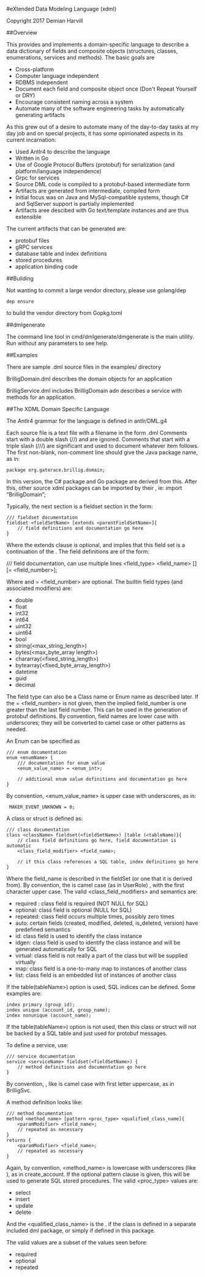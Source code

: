 #eXtended Data Modeling Language (xdml)

Copyright 2017 Demian Harvill

##Overview

This provides and implements a domain-specific language to describe a data dictionary of fields
and composite objects (structures, classes, enumerations, services and methods). The basic goals are 

* Cross-platform
* Computer language independent
* RDBMS independent
* Document each field and composite object once (Don't Repeat Yourself or DRY)
* Encourage consistent naming across a system
* Automate many of the software engineering tasks by automatically generating artifacts


As this grew out of a desire to automate many of the day-to-day tasks at my day job and on
special projects, it has some opinionated aspects in its current incarnation:

* Used Antlr4 to describe the language
* Written in Go
* Use of Google Protocol Buffers (protobuf) for serialization (and platform/language independence)
* Grpc for services
* Source DML code is compiled to a protobuf-based intermediate form
* Artifacts are generated from intermediate, compiled form
* Initial focus was on Java and MySql-compatible systems, though C# and SqlServer support is partially implemented
* Artifacts aree descibed with Go text/template instances and are thus extensible

The current artifacts that can be generated are:

* protobuf files
* gRPC services
* database table and index definitions
* stored procedures
* application binding code

##Building

Not wanting to commit a large vendor directory, please use golang/dep  

```
dep ensure 
```

to build the vendor directory from Gopkg.toml

##dmlgenerate

The command line tool in cmd/dmlgenerate/dmgenerate is the main utility.  Run without any parameters to see help.

##Examples

There are sample .dml source files in the examples/ directory

BrilligDomain.dml describes the domain objects for an application

BrilligService.dml  includes BrilligDomain adn describes a service with methods for an application.

##The XDML Domain Specific Language

The Antlr4 grammar for the language is defined in antlr/DML.g4

Each source file is a text file with a filename in the form <BasePackageName>.dml
Comments start with a double slash (//) and are ignored.
Comments that start with a triple slash (///) are significant and used to document whatever item follows.
The first non-blank, non-comment line should give the Java package name, as in:

```
package org.gaterace.brillig.domain;
```

In this version, the C# package and Go package are derived from this.
After this, other source xdml packages can be imported by their <BasePackageName>, ie:
import “BrilligDomain”;

Typically, the next section is a fieldset section in the form:

```
/// fieldset documentation
fieldset <fieldSetName> [extends <parentFieldSetName>]{
    // field definitions and documentation go here
}
```

Where the extends clause is optional, and implies that this field set is a continuation of the <parentFieldSetName>.  The field definitions are of the form:

/// field documentation, can use multiple lines
<field_type> <field_name> [<modifier>] [= <field_number>];

Where <modifier> and = <field_number> are optional. The builtin field types (and associated modifiers) are:

*	double
*	float
*	int32
*	int64
*	uint32
*	uint64
*	bool
*	string(<max_string_length>)
*	bytes(<max_byte_array length>) 
*	chararray(<fixed_string_length>)
*	bytearray(<fixed_byte_array_length>)
*	datetime
*	guid
*	decimal

The field type can also be a Class name or Enum name as described later. If the = <field_number> is not given, then the implied field_number is one greater than the last field number. This can be used in the generation of protobuf definitions. By convention, field names are lower case with underscores; they will be converted to camel case or other patterns as needed.

An Enum can be specified as

```
/// enum documentation
enum <enumName> {
    /// documentation for enum value
    <enum_value_name> = <enum_int>;

    // additional enum value definitions and documentation go here
}
```

By convention, <enum_value_name> is upper case with underscores, as in:

```
 MAKER_EVENT_UNKNOWN = 0;
 ```

A class or struct is defined as:

```
/// class documentation
class <className> fieldset(<fieldSetName>) [table (<tableName)}{
    // class field definitions go here, field documentation is automatic
    <class_field_modifier> <field_name>; 

    // if this class references a SQL table, index definitions go here
}
```

Where the field_name is described in the fieldSet (or one that it is derived from). By convention, the <className> is camel case (as in UserRole) , with the first character upper case.  The valid <class_field_modifiers> and semantics are:

*	required : class field is required (NOT NULL for SQL)
*	optional: class field is optional (NULL for SQL)
*	repeated: class field occurs multiple times, possibly zero times
*	auto: certain fields (created, modified, deleted, is_deleted, version) have predefined semantics
*	id: class field is used to identify the class instance
*	idgen:  class field is used to identify the class instance and will be generated automatically for SQL
*	virtual: class field is not really a part of the class but will be supplied virtually
*	map: class field is a one-to-many map to instances of another class
*	list: class field is an embedded list of instances of another class

If the table(tableName>) option is used, SQL indices can be defined.  Some examples are:

```
index primary (group_id);
index unique (account_id, group_name);
index nonunique (account_name);
```

If the table(tableName>) option is not used, then this class or struct will not be backed by a SQL table and just used for protobuf messages. 

To define a service, use:

```
/// service documentation
service <serviceName> fieldset(<fieldSetName>) {
    // method definitions and documentation go here   
}
```

By convention, <serviceName>, like <className> is camel case with first letter uppercase, as in BrilligSvc.

A method definition looks like:

```
/// method documentation
method <method_name> [pattern <proc_type> <qualified_class_name]{    
    <paramModifier> <field_name>;
    // repeated as necessary     
}
returns {
    <paramModifier> <field_name>;
    // repeated as necessary
}
```


Again, by convention, <method_name> is lowercase with underscores (like <fieldname>), as in create_account. If the optional pattern clause is given, this will be used to generate SQL stored procedures. The valid <proc_type> values are:

*	select
*	insert
*	update
*	delete

And the <qualified_class_name> is the <dmlPackageName>.<className> if the class is defined in a separate included dml package, or simply <className> if defined in this package.

The valid <paramModifier> values are a subset of the <classFieldModifier> values seen before:

*	required
*	optional
*	repeated


